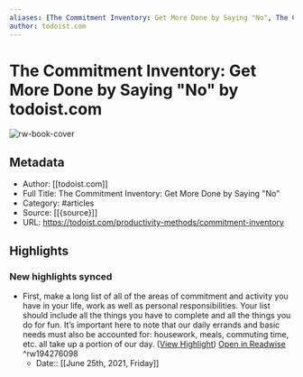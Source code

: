 ```yaml
---
aliases: [The Commitment Inventory: Get More Done by Saying "No", The Commitment Inventory: Get More Done by Saying "No"]
author: todoist.com
---
```

# The Commitment Inventory: Get More Done by Saying "No" by todoist.com

![rw-book-cover](https://readwise-assets.s3.amazonaws.com/static/images/article1.be68295a7e40.png)

## Metadata
- Author: [[todoist.com]]
- Full Title: The Commitment Inventory: Get More Done by Saying "No"
- Category: #articles
- Source: [[{source}]]
- URL: https://todoist.com/productivity-methods/commitment-inventory

## Highlights
### New highlights synced
- First, make a long list of all of the areas of commitment and activity you have in your life, work as well as personal responsibilities. Your list should include all the things you have to complete and all the things you do for fun. It’s important here to note that our daily errands and basic needs must also be accounted for: housework, meals, commuting time, etc. all take up a portion of our day. ([View Highlight](https://instapaper.com/read/1422853409/16764991)) [Open in Readwise](https://readwise.io/open/194276098) ^rw194276098
    - Date:: [[June 25th, 2021, Friday]]

